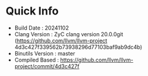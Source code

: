 # Quick Info
* Build Date : 20241102
* Clang Version : ZyC clang version 20.0.0git (https://github.com/llvm/llvm-project 4d3c427f339562b73938296d77103baf9ab9dc4b)
* Binutils Version : master
* Compiled Based : https://github.com/llvm/llvm-project/commit/4d3c427f

